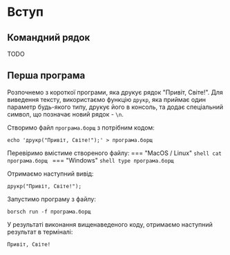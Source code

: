 # Вступ

## Командний рядок
TODO

## Перша програма

Розпочнемо з короткої програми, яка друкує рядок "Привіт, Світе!".
Для виведення тексту, використаємо функцію `друкр`, яка приймає
один параметр будь-якого типу, друкує його в консоль, та додає
спеціальний символ, що позначає новий рядок - `\n`.

Створимо файл `програма.борщ` з потрібним кодом:
```shell
echo 'друкр("Привіт, Світе!");' > програма.борщ 
```

Перевіримо вмістиме створеного файлу:
=== "MacOS / Linux"
    ```shell
    cat програма.борщ
    ```
=== "Windows"
    ```shell
    type програма.борщ
    ```

Отримаємо наступний вивід:
```text
друкр("Привіт, Світе!");
```

Запустимо програму з файлу:
```shell
borsch run -f програма.борщ
```

У результаті виконання вищенаведеного коду, отримаємо наступний результат в терміналі:
```text
Привіт, Світе!
```
